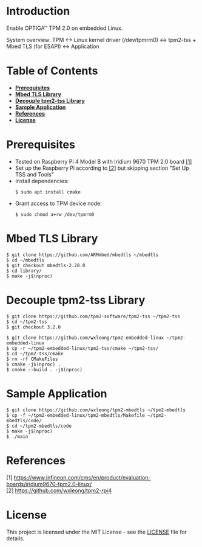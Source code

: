 # Introduction

Enable OPTIGA™ TPM 2.0 on embedded Linux.

System overview:
TPM <-> Linux kernel driver (/dev/tpmrm0) <-> tpm2-tss + Mbed TLS (for ESAPI) <-> Application

# Table of Contents

- **[Prerequisites](#prerequisites)**
- **[Mbed TLS Library](#mbed-tls-library)**
- **[Decouple tpm2-tss Library](#decouple-tpm2-tss-library)**
- **[Sample Application](#sample-application)**
- **[References](#references)**
- **[License](#license)**

# Prerequisites

- Tested on Raspberry Pi 4 Model B with Iridium 9670 TPM 2.0 board [[1]](#1) 
- Set up the Raspberry Pi according to [[2]](#2) but skipping section "Set Up TSS and Tools"
- Install dependencies:
    ```
    $ sudo apt install cmake
    ```
- Grant access to TPM device node:
    ```
    $ sudo chmod a+rw /dev/tpmrm0
    ```

# Mbed TLS Library

```
$ git clone https://github.com/ARMmbed/mbedtls ~/mbedtls
$ cd ~/mbedtls
$ git checkout mbedtls-2.28.0
$ cd library/
$ make -j$(nproc)
```

# Decouple tpm2-tss Library

```
$ git clone https://github.com/tpm2-software/tpm2-tss ~/tpm2-tss
$ cd ~/tpm2-tss
$ git checkout 3.2.0

$ git clone https://github.com/wxleong/tpm2-embedded-linux ~/tpm2-embedded-linux
$ cp -r ~/tpm2-embedded-linux/tpm2-tss/cmake ~/tpm2-tss/
$ cd ~/tpm2-tss/cmake
$ rm -rf CMakeFiles
$ cmake -j$(nproc) .
$ cmake --build . -j$(nproc)
```

# Sample Application

```
$ git clone https://github.com/wxleong/tpm2-mbedtls ~/tpm2-mbedtls
$ cp -f ~/tpm2-embedded-linux/tpm2-mbedtls/Makefile ~/tpm2-mbedtls/code/
$ cd ~/tpm2-mbedtls/code 
$ make -j$(nproc)
$ ./main
```

# References

<a id="1">[1] https://www.infineon.com/cms/en/product/evaluation-boards/iridium9670-tpm2.0-linux/</a><br>
<a id="2">[2] https://github.com/wxleong/tpm2-rpi4</a><br>

# License

This project is licensed under the MIT License - see the [LICENSE](LICENSE) file for details.
